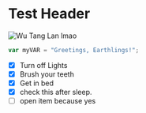 # Test Header
![Wu Tang Lan lmao](https://github.com/user-attachments/assets/f1c43ccc-370e-49de-b36e-e0119e57ab3b)
``` javascript
var myVAR = "Greetings, Earthlings!";
```


- [x] Turn off Lights
- [x] Brush your teeth
- [x] Get in bed
- [x] check this after sleep.
- [ ] open item because yes
